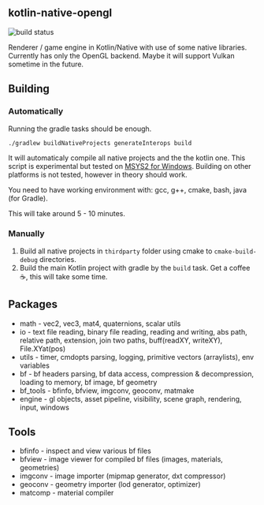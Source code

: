 
kotlin-native-opengl
--------------
![build status](https://ci.appveyor.com/api/projects/status/go9a25d0kyq6ir7i/branch/master?svg=true)

Renderer / game engine in Kotlin/Native with use of some native libraries.
Currently has only the OpenGL backend. Maybe it will support Vulkan
sometime in the future. 


## Building

### Automatically

Running the gradle tasks should be enough.
```
./gradlew buildNativeProjects generateInterops build
```

It will automaticaly compile all native projects and the the kotlin one.
This script is experimental but tested on [MSYS2 for Windows](https://github.com/orlp/dev-on-windows/wiki/Installing-GCC--&-MSYS2-). Building on other
platforms is not tested, however in theory should work.

You need to have working environment with: gcc, g++, cmake, bash, java (for Gradle).

This will take around 5 - 10 minutes.

### Manually

1. Build all native projects in `thirdparty` folder using cmake to `cmake-build-debug` directories.
2. Build the main Kotlin project with gradle by the `build` task. Get a coffee ☕, this will take some time.

## Packages

- math - vec2, vec3, mat4, quaternions, scalar utils
- io - text file reading, binary file reading, reading and writing, abs path, relative path, extension, join two paths, buff(readXY, writeXY), File.XYat(pos)
- utils - timer, cmdopts parsing, logging, primitive vectors (arraylists), env variables
- bf - bf headers parsing, bf data access, compression & decompression, loading to memory, bf image, bf geometry
- bf_tools - bfinfo, bfview, imgconv, geoconv, matmake
- engine - gl objects, asset pipeline, visibility, scene graph, rendering, input, windows

## Tools

- bfinfo - inspect and view various bf files
- bfview - image viewer for compiled bf files (images, materials, geometries)
- imgconv - image importer (mipmap generator, dxt compressor)
- geoconv - geometry importer (lod generator, optimizer)
- matcomp - material compiler
